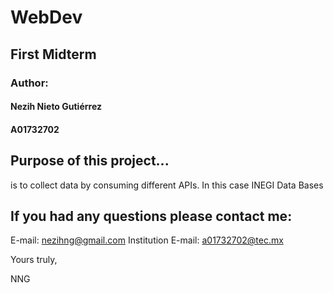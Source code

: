 # WebDev

## First Midterm 
### Author: 
#### Nezih Nieto Gutiérrez
#### A01732702

## Purpose of this project...
is to collect data by consuming different APIs. In this case INEGI Data Bases

## If you had any questions please contact me:
E-mail: nezihng@gmail.com
Institution E-mail: a01732702@tec.mx

Yours truly,

NNG


